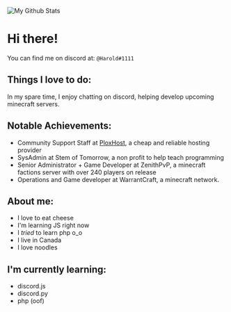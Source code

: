 ![My Github Stats](https://github-readme-stats.vercel.app/api?username=ZECHEESELORD&show_icons=true&theme=dark)
# Hi there! 


You can find me on discord at: ```@Harold#1111``` 

## Things I love to do:

In my spare time, I enjoy chatting on discord, helping develop upcoming minecraft servers.

## Notable Achievements:

* Community Support Staff at [PloxHost](https://plox.host/), a cheap and reliable hosting provider
* SysAdmin at Stem of Tomorrow, a non profit to help teach programming
* Senior Administrator + Game Developer at ZenithPvP, a minecraft factions server with over 240 players on release
* Operations and Game developer at WarrantCraft, a minecraft network.

## About me:
* I love to eat cheese
* I'm learning JS right now
* I *tried* to learn php o_o
* I live in Canada
* I love noodles

## I'm currently learning:
* discord.js
* discord.py
* php (oof)

##


<!--
**ZECHEESELORD/ZECHEESELORD** is a ✨ _special_ ✨ repository because its `README.md` (this file) appears on your GitHub profile.

Here are some ideas to get you started:

- 🔭 I’m currently working on ...
- 🌱 I’m currently learning ...
- 👯 I’m looking to collaborate on ...
- 🤔 I’m looking for help with ...
- 💬 Ask me about ...
- 📫 How to reach me: ...
- 😄 Pronouns: ...
- ⚡ Fun fact: ...
-->
